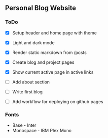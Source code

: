 ## Personal Blog Website

### ToDo
- [x] Setup header and home page with theme
- [x] Light and dark mode
- [x] Render static markdown from /posts
- [x] Create blog and project pages
- [x] Show current active page in active links
- [ ] Add about section
- [ ] Write first blog
- [ ] Add workflow for deploying on github pages


### Fonts
- Base - Inter
- Monospace - IBM Plex Mono
